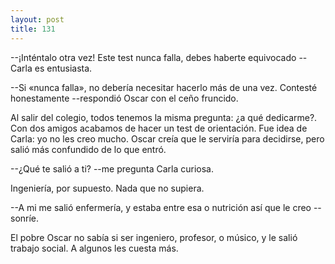 ```yaml
---
layout: post
title: 131
---
```


--¡Inténtalo otra vez! Este test nunca falla, debes haberte equivocado --Carla es entusiasta.

--Si «nunca falla», no debería necesitar hacerlo más de una vez. Contesté honestamente --respondió Oscar con el ceño fruncido.

Al salir del colegio, todos tenemos la misma pregunta: ¿a qué dedicarme?. Con dos amigos acabamos de hacer un test de orientación. Fue idea de Carla: yo no les creo mucho. Oscar creía que le serviría para decidirse, pero salió más confundido de lo que entró.

--¿Qué te salió a ti? --me pregunta Carla curiosa.

Ingeniería, por supuesto. Nada que no supiera.

--A mi me salió enfermería, y estaba entre esa o nutrición así que le creo --sonríe.

El pobre Oscar no sabía si ser ingeniero, profesor, o músico, y le salió trabajo social. A algunos les cuesta más.
